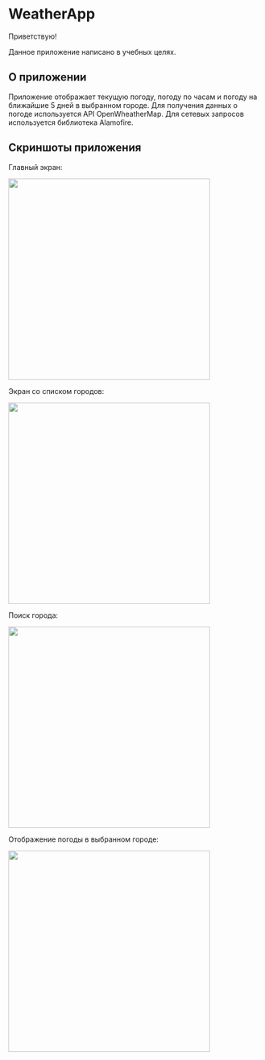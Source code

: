 #  WeatherApp

Приветствую!

Данное приложение написано в учебных целях.


## О приложении
Приложение отображает текущую погоду, погоду по часам и погоду на ближайшие 5 дней в выбранном городе. Для получения данных о погоде используется API OpenWheatherMap. Для сетевых запросов используется библиотека Alamofire.

## Скриншоты приложения


Главный экран:

<img src="https://github.com/bikmurzin/WeatherApp/assets/51128795/3f2f29b6-8792-427c-a5f1-a0dcfd166e44" width="400">


Экран со списком городов:

<img src="https://github.com/bikmurzin/WeatherApp/assets/51128795/5a4b778c-55c3-4c93-a297-4df55ede3bd7" width="400">


Поиск города:

<img src="https://github.com/bikmurzin/WeatherApp/assets/51128795/e77fba89-b9d9-4f0c-b6ed-26ec8b811e6e" width="400">


Отображение погоды в выбранном городе:

<img src="https://github.com/bikmurzin/WeatherApp/assets/51128795/b30dfce6-a79e-41d5-aeff-f601fde4fa13" width="400">
